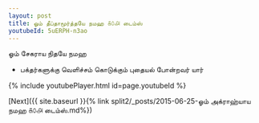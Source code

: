 ```yaml
---
layout: post
title: ஓம் தீப்தாமூர்த்தயே நமஹ ௧௦௮ டைம்ஸ்
youtubeId: 5uERPH-n3ao
---
```

 
 
 ஓம் சேகராய நிதயே நமஹ  
 
 -  பக்தர்களுக்கு வெளிச்சம் கொடுக்கும் புதையல் போன்றவர் யார் 
 
  
 
  
 
 
 
 
 
 


{% include youtubePlayer.html id=page.youtubeId %}
 
[Next]({{ site.baseurl }}{% link  split2/_posts/2015-06-25-ஓம் அக்ராஹ்யாய நமஹ ௧௦௮ டைம்ஸ்.md%})
 
